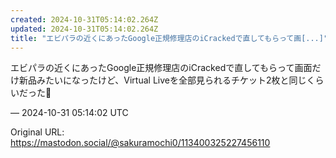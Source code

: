 ```yaml
---
created: 2024-10-31T05:14:02.264Z
updated: 2024-10-31T05:14:02.264Z
title: "エビパラの近くにあったGoogle正規修理店のiCrackedで直してもらって画[...]"
---
```


<p>エビパラの近くにあったGoogle正規修理店のiCrackedで直してもらって画面だけ新品みたいになったけど、Virtual Liveを全部見られるチケット2枚と同じくらいだった💸</p>

&mdash; 2024-10-31 05:14:02 UTC

Original URL: https://mastodon.social/@sakuramochi0/113400325227456110
